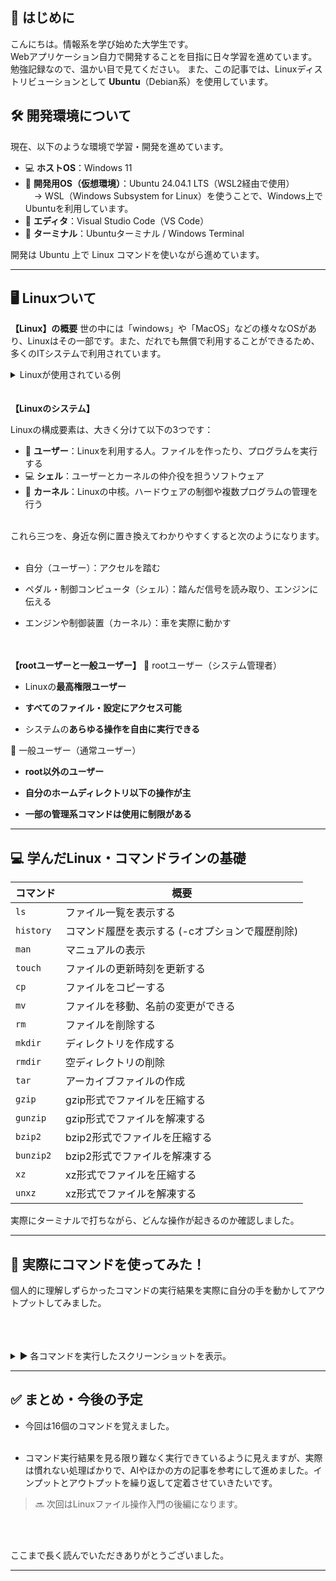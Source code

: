 ## 🔰 はじめに

こんにちは。情報系を学び始めた大学生です。  
Webアプリケーション自力で開発することを目指に日々学習を進めています。勉強記録なので、温かい目で見てください。
また、この記事では、Linuxディストリビューションとして **Ubuntu**（Debian系）を使用しています。

## 🛠 開発環境について

現在、以下のような環境で学習・開発を進めています。

- 💻 **ホストOS**：Windows 11  
- 🐧 **開発用OS（仮想環境）**：Ubuntu 24.04.1 LTS（WSL2経由で使用）  
　→ WSL（Windows Subsystem for Linux）を使うことで、Windows上でUbuntuを利用しています。
- 🔧 **エディタ**：Visual Studio Code（VS Code）  
- 💬 **ターミナル**：Ubuntuターミナル / Windows Terminal  

開発は Ubuntu 上で Linux コマンドを使いながら進めています。 

---

## 🖥 Linuxついて

**【Linux】の概要**
世の中には「windows」や「MacOS」などの様々なOSがあり、Linuxはその一部です。また、だれでも無償で利用することができるため、多くのITシステムで利用されています。
<details> <summary>Linuxが使用されている例</summary>
💻webサーバーやスーパーコンピュータ、
📱スマートフォンやスマート家電など
</details>
<br></br>
<strong>【Linuxのシステム】</strong>

Linuxの構成要素は、大きく分けて以下の3つです：

- 👤 **ユーザー**：Linuxを利用する人。ファイルを作ったり、プログラムを実行する
- 💻 **シェル**：ユーザーとカーネルの仲介役を担うソフトウェア
- 🧠 **カーネル**：Linuxの中核。ハードウェアの制御や複数プログラムの管理を行う
<br></br>

これら三つを、身近な例に置き換えてわかりやすくすると次のようになります。<br></br>

- 自分（ユーザー）：アクセルを踏む

- ペダル・制御コンピュータ（シェル）：踏んだ信号を読み取り、エンジンに伝える

- エンジンや制御装置（カーネル）：車を実際に動かす


<br></br>
**【rootユーザーと一般ユーザー】**
🔑 rootユーザー（システム管理者）

- Linuxの**最高権限ユーザー**

- **すべてのファイル・設定にアクセス可能**

- システムの**あらゆる操作を自由に実行できる**

👥 一般ユーザー（通常ユーザー）

- **root以外のユーザー**

- **自分のホームディレクトリ以下の操作が主**

- **一部の管理系コマンドは使用に制限がある**

---

## 💻 学んだLinux・コマンドラインの基礎

| コマンド | 概要 |
|----------|------|
| `ls`    | ファイル一覧を表示する |
| `history`    | コマンド履歴を表示する (-cオプションで履歴削除) |
| `man`     |  マニュアルの表示    |
| `touch`     | ファイルの更新時刻を更新する   |
| `cp`     | ファイルをコピーする       |
| `mv`  | ファイルを移動、名前の変更ができる         |
| `rm`  | ファイルを削除する     |
| `mkdir`     | ディレクトリを作成する |
| `rmdir`     | 空ディレクトリの削除     |
| `tar`     | アーカイブファイルの作成   |
| `gzip`    | gzip形式でファイルを圧縮する              |
| `gunzip`    | gzip形式でファイルを解凍する              |
| `bzip2`    | bzip2形式でファイルを圧縮する              |
| `bunzip2`    | bzip2形式でファイルを解凍する              |
| `xz`    | xz形式でファイルを圧縮する              |
| `unxz`    | xz形式でファイルを解凍する              |


実際にターミナルで打ちながら、どんな操作が起きるのか確認しました。

---

## 🧪 実際にコマンドを使ってみた！
個人的に理解しずらかったコマンドの実行結果を実際に自分の手を動かしてアウトプットしてみました。<br></br><br></br>
<details>
<summary>▶️ 各コマンドを実行したスクリーンショットを表示。</summary>
 <br></br>

---


`man`コマンド実行結果：<br></br> <br></br>`ls`コマンドについてのマニュアルを開きました。実行した直後に別の画面に飛ばされましたが、 qキー を入力したら、無事に元の画面に戻れました。調べてみたところ、このスクリーンショットの画面は、 「less画面」 と呼ばれているものらしいです。
![manコマンド実行結果](https://qiita-image-store.s3.ap-northeast-1.amazonaws.com/0/4127874/ee46adf9-f72a-4b0b-9785-b6af517dad92.png)
<br></br>

---


`tar`コマンド実行結果：<br></br>

このコマンドは"アーカイブを作成"するという意味ですが、アーカイブの意味自体があやふやだったので調べてみました。基本的な意味は「複数のファイルやディレクトリを1つのファイルにまとめること」です。<br></br>

 **なぜアーカイブをする必要があるのか**<br></br>

- 管理しやすくなる（まとめて移動・コピー・送信できる）

- バックアップを取りやすくなる

- ファイル構造（階層）を保ったまま保存できる

<br></br>
`tar`コマンドはオプションを組み合わせて使うことが前提なので、まとめました。

| オプション | 概要 |
|----------|------|
| `c`    | アーカイブファイルの作成              |
| `x`    | アーカイブファイルの展開              |
| `t`    | アーカイブファイルの内容を参照する              |
| `v`    | 処理したファイルの一覧を表示              |
| `f`    | ファイルの指定              |
| `z`    | gzip形式で圧縮、解凍を行う              |
| `j`    | bzip2形式で圧縮、解凍を行う              |
| `J`    | xz形式で圧縮、解凍を行う              |

⚠「-（ハイフン）」をオプション名の前に付けないようにする

<br></br><br></br>

それを踏まえたうえで、 `tar`コマンドを使ってみました。<br></br>

1枚目は、 Linux3 ディレクトリ内にある test ディレクトリをアーカイブファイルにして、 testa、 testb 、 testc ファイルを格納するために、<br></br>

`tar cf test.tar test*` コマンドを実行しました。
<br></br>

2枚目は、 test アーカイブの中身を参照するために、

`tar tf test.tar`コマンドを使用しました。無事にtesta.txt、 testb.txt、 testc.txt が格納されていることが分かります。<br></br>

3枚目は、test アーカイブの中身を test ディレクトリに展開するため、<br></br>

`tar xf ../test.tar` コマンドを使用しました。 `cd`コマンドでカントリディレクトリを、 test ディレクトリに変更して、 `ls`コマンドでファイルの中身を表示しました。結果、無事にアーカイブしたものを展開できたことが確認できます。

![tar1](https://qiita-image-store.s3.ap-northeast-1.amazonaws.com/0/4127874/38a3b830-b1e2-43dc-959a-9966021cbdac.png)


![tar2](https://qiita-image-store.s3.ap-northeast-1.amazonaws.com/0/4127874/25332565-7e1a-474e-99fe-5d0f2b86f5a7.png)


![tar3](https://qiita-image-store.s3.ap-northeast-1.amazonaws.com/0/4127874/d7453c47-4188-4877-9e1d-7bf13e5b0703.png)

---

`xz`コマンド実行結果：<br></br><br></br>

コマンド一覧の方にの載せたとおりに、三種類の圧縮形式がありますが、今回はxz形式で圧縮しました。<br></br>

1枚目は、 Linux3 ディレクトリ内にある test1 から test6 までのテキストファイルを test.tar という名前でアーカイブを作成しました。 `ls -l` コマンドで、ファイルの容量を確認しました。赤線がxz形式で圧縮する前の容量で、青線が圧縮した後の容量です。約50分の1も容量を小さくできていることが確認できます。<br></br>

2枚目は `file`コマンドを使用して、本当にxz形式に圧縮できたのかを確認しました。<br></br>

最初は`file test.tar`と入力してしまい、エラーが起きてしまいました。この原因は、既に test.tarはxz形式に変換されてしまったためそのようなファイル名は存在しないために起こったエラーです。<br></br>

そのため、`file test.tar.xz` と入力したら、無事に解決できました。



![容量得hンか](https://qiita-image-store.s3.ap-northeast-1.amazonaws.com/0/4127874/32a1327b-379a-4fa7-882f-7724a8f17008.png)


![スクリーンショット 2025-07-05 085259.png](https://qiita-image-store.s3.ap-northeast-1.amazonaws.com/0/4127874/6610d92b-14c3-43c4-af40-cdd1acba48ba.png)






</details>



---
## ✅ まとめ・今後の予定

- 今回は16個のコマンドを覚えました。
<br></br>

- コマンド実行結果を見る限り難なく実行できているように見えますが、実際は慣れない処理ばかりで、AIやほかの方の記事を参考にして進めました。インプットとアウトプットを繰り返して定着させていきたいです。


> 🔜 次回はLinuxファイル操作入門の後編になります。

<br></br>

ここまで長く読んでいただきありがとうございました。

---
